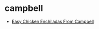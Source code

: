 # campbell

 * [Easy Chicken Enchiladas From Campbell](../../index/e/easy-chicken-enchiladas-from-campbell.json)
